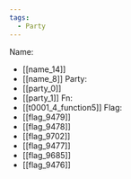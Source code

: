 ```yaml
---
tags:
  - Party
---
```

Name:
- [[name_14]]
- [[name_8]]
Party:
- [[party_0]]
- [[party_1]]
Fn:
- [[t0001_4_function5]]
Flag:
- [[flag_9479]]
- [[flag_9478]]
- [[flag_9702]]
- [[flag_9477]]
- [[flag_9685]]
- [[flag_9476]]

